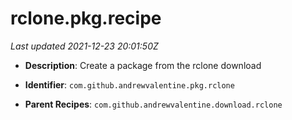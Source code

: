 # rclone.pkg.recipe

_Last updated 2021-12-23 20:01:50Z_

- **Description**: Create a package from the rclone download

- **Identifier**: `com.github.andrewvalentine.pkg.rclone`

- **Parent Recipes**: `com.github.andrewvalentine.download.rclone`
